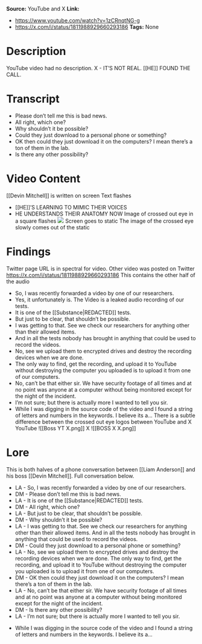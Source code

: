 **Source:** YouTube and X
**Link:**
* https://www.youtube.com/watch?v=1zCRnqtNG-g
* https://x.com/i/status/1811988929660293186
**Tags:** None
# Description
YouTube video had no description.
X - IT’S  NOT REAL. [[HE]] FOUND THE CALL.
# Transcript
- Please don’t tell me this is bad news.
- All right, which one?
- Why shouldn’t it be possible?
- Could they just download to a personal phone or something?
- OK then could they just download it on the computers? I mean there’s a ton of them in the lab.
- Is there any other possibility?
# Video Content
[[Devin Mitchell]] is written on screen
Text flashes
- [[HE]]’S LEARNING TO MIMIC THEIR VOICES
- HE UNDERSTANDS THEIR ANATOMY NOW
Image of crossed out eye in a square flashes ![](https://lh7-us.googleusercontent.com/docsz/AD_4nXclzzrU_aU0xF3lYwEVS0mUkdwYPdhc89YdG-3PkkKXhjFrC1IBMeQN1B_N7dAdnjaPR8wGD-PvRFX7yVrMpxgwAlsIAUs3CX59TWojSRQPuGQCmeYaJEas4Ccbq5WBy_-QL4mBvBSi_tN9_jnwlVBFwzEu?key=TODQ3UdB6S11S0JQVy7zPA)
Screen goes to static
The image of the crossed eye slowly comes out of the static
# Findings
Twitter page URL is in spectral for video.
Other video was posted on Twitter
https://x.com/i/status/1811988929660293186
This contains the other half of the audio
- So, I was recently forwarded a video by one of our researchers.
- Yes, it unfortunately is. The Video is a leaked audio recording of our tests.
- It is one of the [[Substance|REDACTED]] tests.
- But just to be clear, that shouldn’t be possible.
- I was getting to that. See we check our researchers for anything other than their allowed items.
- And in all the tests nobody has brought in anything that could be used to record the videos.
- No, see we upload them to encrypted drives and destroy the recording devices when we are done.
- The only way to find, get the recording, and upload it to YouTube without destroying the computer you uploaded is to upload it from one of our computers.
- No, can’t be that either sir. We have security footage of all times and at no point was anyone at a computer without being monitored except for the night of the incident. 
- I’m not sure; but there is actually more I wanted to tell you sir. 
- While I was digging in the source code of the video and I found a string of letters and numbers in the keywords. I believe its a…
There is a subtle difference between the crossed out eye logos between YouTube and X
 YouTube
 ![[Boss YT X.png]]
 X
 ![[BOSS X X.png]]
# Lore
This is both halves of a phone conversation between [[Liam Anderson]] and his boss [[Devin Mitchell]]. Full conversation below.
* LA - So, I was recently forwarded a video by one of our researchers.
* DM - Please don’t tell me this is bad news.
* LA - It is one of the [[Substance|REDACTED]] tests.
* DM - All right, which one?
* LA - But just to be clear, that shouldn’t be possible.
* DM - Why shouldn’t it be possible?
*  LA - I was getting to that. See we check our researchers for anything other than their allowed items. And in all the tests nobody has brought in anything that could be used to record the videos.
* DM - Could they just download to a personal phone or something?
* LA - No, see we upload them to encrypted drives and destroy the recording devices when we are done. The only way to find, get the recording, and upload it to YouTube without destroying the computer you uploaded is to upload it from one of our computers.
* DM - OK then could they just download it on the computers? I mean there’s a ton of them in the lab.
* LA - No, can’t be that either sir. We have security footage of all times and at no point was anyone at a computer without being monitored except for the night of the incident.
* DM - Is there any other possibility?
* LA - I’m not sure; but there is actually more I wanted to tell you sir. 
- While I was digging in the source code of the video and I found a string of letters and numbers in the keywords. I believe its a…